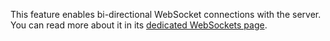 [//]: # (title: WebSockets)
[//]: # (category: clients)
[//]: # (caption: WebSockets)
[//]: # (feature: feature)
[//]: # (artifact: io.ktor)
[//]: # (class: io.ktor.client.features.websocket.ClientWebSocketSession)
[//]: # (method: io.ktor.client.features.websocket.ws)
[//]: # (ktor_version_review: 1.2.0)

This feature enables bi-directional WebSocket connections with the server.
You can read more about it in its [dedicated WebSockets page](/clients/websockets.html).
